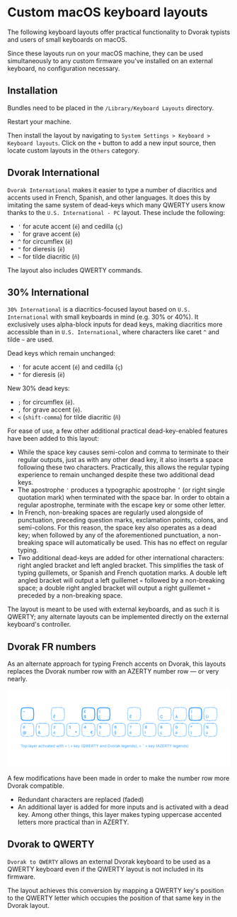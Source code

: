 # Custom macOS keyboard layouts

The following keyboard layouts offer practical functionality to Dvorak typists and users of small keyboards on macOS.

Since these layouts run on your macOS machine, they can be used simultaneously to any custom firmware you've installed on an external keyboard, no configuration necessary.

## Installation

Bundles need to be placed in the `/Library/Keyboard Layouts` directory. 

Restart your machine.

Then install the layout by navigating to `System Settings > Keyboard > Keyboard layouts`. Click on the `+` button to add a new input source, then locate custom layouts in the `Others` category.


## Dvorak International

`Dvorak International` makes it easier to type a number of diacritics and accents used in French, Spanish, and other languages. It does this by imitating the same system of dead-keys which many QWERTY users know thanks to the `U.S. International - PC` layout. These include the following:

- `'` for acute accent (`é`) and cedilla (`ç`)
- `` ` `` for grave accent (`è`)
- `^` for circumflex (`ê`)
- `"` for dieresis (`ë`)
- `~` for tilde diacritic (`ñ`)

The layout also includes QWERTY commands.


## 30% International

`30% International` is a diacritics-focused layout based on `U.S. International` with small keyboards in mind (e.g. 30% or 40%). It exclusively uses alpha-block inputs for dead keys, making diacritics more accessible than in `U.S. International`, where characters like caret `^` and tilde `~` are used.

Dead keys which remain unchanged:

- `'` for acute accent (`é`) and cedilla (`ç`)
- `"` for dieresis (`ë`)

New 30% dead keys:

- `;` for circumflex (`ê`).
- `,` for grave accent (`è`).
- `<` (`shift-comma`) for tilde diacritic (`ñ`)

For ease of use, a few other additional practical dead-key-enabled features have been added to this layout:

- While the space key causes semi-colon and comma to terminate to their regular outputs, just as with any other dead key, it also inserts a  space following these two characters. Practically, this allows the regular typing experience to remain unchanged despite these two additional dead keys.
- The apostrophe `'` produces a typographic apostrophe `’` (or right single quotation mark) when terminated with the space bar. In order to obtain a regular apostrophe, terminate with the escape key or some other letter.
- In French, non-breaking spaces are regularly used alongside of punctuation, preceding question marks, exclamation points, colons, and semi-colons. For this reason, the space key also operates as a dead key; when followed by any of the aforementioned punctuation, a non-breaking space will automatically be used. This has no effect on regular typing.
- Two additional dead-keys are added for other international characters: right angled bracket and left angled bracket. This simplifies the task of typing guillemets, or Spanish and French quotation marks. A double left angled bracket will output a left guillemet `«` followed by a non-breaking space; a double right angled bracket will output a right guillemet `»` preceded by a non-breaking space.

The layout is meant to be used with external keyboards, and as such it is QWERTY; any alternate layouts can be implemented directly on the external keyboard's controller.


## Dvorak FR numbers

As an alternate approach for typing French accents on Dvorak, this layouts replaces the Dvorak number row with an AZERTY number row — or very nearly.

![](images/dvorak-fr-numbers.svg)

A few modifications have been made in order to make the number row more Dvorak compatible.

- Redundant characters are replaced (faded)
- An additional layer is added for more inputs and is activated with a dead key. Among other things, this layer makes typing uppercase accented letters more practical than in AZERTY.


## Dvorak to QWERTY

`Dvorak to QWERTY` allows an external Dvorak keyboard to be used as a QWERTY keyboard even if the QWERTY layout is not included in its firmware.

The layout achieves this conversion by mapping a QWERTY key's position to the QWERTY letter which occupies the position of that same key in the Dvorak layout.
